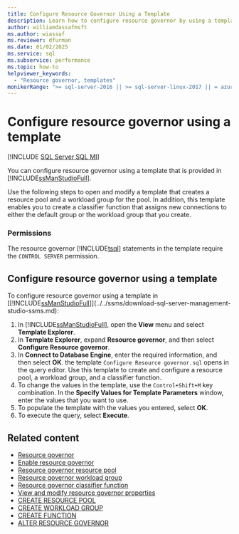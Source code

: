 ```yaml
---
title: Configure Resource Governor Using a Template
description: Learn how to configure resource governor by using a template that is provided in SQL Server Management Studio.
author: williamdassafmsft
ms.author: wiassaf
ms.reviewer: dfurman
ms.date: 01/02/2025
ms.service: sql
ms.subservice: performance
ms.topic: how-to
helpviewer_keywords:
  - "Resource governor, templates"
monikerRange: ">= sql-server-2016 || >= sql-server-linux-2017 || = azuresqldb-mi-current"
---
```


# Configure resource governor using a template

[!INCLUDE [SQL Server SQL MI](../../includes/applies-to-version/sql-asdbmi.md)]

You can configure resource governor using a template that is provided in [!INCLUDE[ssManStudioFull](../../includes/ssmanstudiofull-md.md)].

<a id="BeforeYouBegin"></a>

Use the following steps to open and modify a template that creates a resource pool and a workload group for the pool. In addition, this template enables you to create a classifier function that assigns new connections to either the default group or the workload group that you create.

<a id="Permissions"></a>

### Permissions

The resource governor [!INCLUDE[tsql](../../includes/tsql-md.md)] statements in the template require the `CONTROL SERVER` permission.

<a id="ConfRGTemplate"></a>

## Configure resource governor using a template

To configure resource governor using a template in [[!INCLUDE[ssManStudioFull](../../includes/ssmanstudiofull-md.md)]](../../ssms/download-sql-server-management-studio-ssms.md):

1. In [!INCLUDE[ssManStudioFull](../../includes/ssmanstudiofull-md.md)], open the **View** menu and select **Template Explorer**.
1. In **Template Explorer**, expand **Resource governor**, and then select **Configure Resource governor**.
1. In **Connect to Database Engine**, enter the required information, and then select **OK**. the template `Configure Resource governor.sql` opens in the query editor. Use this template to create and configure a resource pool, a workload group, and a classifier function.
1. To change the values in the template, use the `Control+Shift+M` key combination. In the **Specify Values for Template Parameters** window, enter the values that you want to use.
1. To populate the template with the values you entered, select **OK**.
1. To execute the query, select **Execute**.

## Related content

- [Resource governor](resource-governor.md)
- [Enable resource governor](enable-resource-governor.md)
- [Resource governor resource pool](resource-governor-resource-pool.md)
- [Resource governor workload group](resource-governor-workload-group.md)
- [Resource governor classifier function](resource-governor-classifier-function.md)
- [View and modify resource governor properties](view-resource-governor-properties.md)
- [CREATE RESOURCE POOL](../../t-sql/statements/create-resource-pool-transact-sql.md)
- [CREATE WORKLOAD GROUP](../../t-sql/statements/create-workload-group-transact-sql.md)
- [CREATE FUNCTION](../../t-sql/statements/create-function-transact-sql.md)
- [ALTER RESOURCE GOVERNOR](../../t-sql/statements/alter-resource-governor-transact-sql.md)
